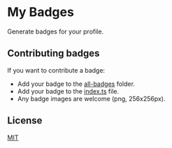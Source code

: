 # My Badges

Generate badges for your profile.

## Contributing badges

If you want to contribute a badge:
- Add your badge to the [all-badges](./src/all-badges) folder.
- Add your badge to the [index.ts](./src/all-badges/index.ts) file.
- Any badge images are welcome (png, 256x256px).

## License

[MIT](LICENSE)
